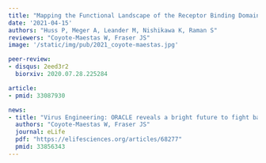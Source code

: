 ```yaml
---
title: "Mapping the Functional Landscape of the Receptor Binding Domain of T7 Bacteriophage by Deep Mutational Scanning"
date: '2021-04-15'
authors: "Huss P, Meger A, Leander M, Nishikawa K, Raman S"
reviewers: "Coyote-Maestas W, Fraser JS"
image: '/static/img/pub/2021_coyote-maestas.jpg'

peer-review:
- disqus: 2eed3r2
  biorxiv: 2020.07.28.225284

article:
- pmid: 33087930

news:
- title: "Virus Engineering: ORACLE reveals a bright future to fight bacteria"
  authors: "Coyote-Maestas W, Fraser JS"
  journal: eLife
  pdf: "https://elifesciences.org/articles/68277"
  pmid: 33856343
---
```

